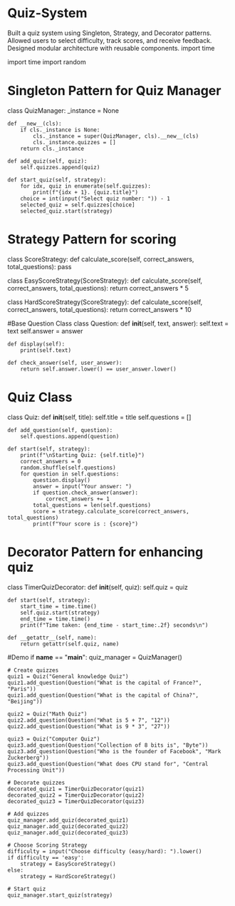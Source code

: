 # Quiz-System
Built a quiz system using Singleton, Strategy, and Decorator patterns. Allowed users to select difficulty, track scores, and receive feedback. Designed modular architecture with reusable components.
import time

import time
import random

# Singleton Pattern for Quiz Manager 
class QuizManager:
    _instance = None

    def __new__(cls):
        if cls._instance is None:
            cls._instance = super(QuizManager, cls).__new__(cls)
            cls._instance.quizzes = []
        return cls._instance
    
    def add_quiz(self, quiz):
        self.quizzes.append(quiz)

    def start_quiz(self, strategy):
        for idx, quiz in enumerate(self.quizzes):
            print(f"{idx + 1}. {quiz.title}")
        choice = int(input("Select quiz number: ")) - 1
        selected_quiz = self.quizzes[choice]
        selected_quiz.start(strategy)

# Strategy Pattern for scoring
class ScoreStrategy:
    def calculate_score(self, correct_answers, total_questions):
        pass

class EasyScoreStrategy(ScoreStrategy):
    def calculate_score(self, correct_answers, total_questions):
        return correct_answers * 5

class HardScoreStrategy(ScoreStrategy):
    def calculate_score(self, correct_answers, total_questions):
        return correct_answers * 10

#Base Question Class
class Question:
    def __init__(self, text, answer):
        self.text = text
        self.answer = answer
    
    def display(self):
        print(self.text)
    
    def check_answer(self, user_answer):
        return self.answer.lower() == user_answer.lower()

# Quiz Class
class Quiz:
    def __init__(self, title):
        self.title = title
        self.questions = []
    
    def add_question(self, question):
        self.questions.append(question)

    def start(self, strategy):
        print(f"\nStarting Quiz: {self.title}")
        correct_answers = 0
        random.shuffle(self.questions)
        for question in self.questions:
            question.display()
            answer = input("Your answer: ")
            if question.check_answer(answer):
                correct_answers += 1
            total_questions = len(self.questions)
            score = strategy.calculate_score(correct_answers, total_questions)
            print(f"Your score is : {score}")
    

# Decorator Pattern for enhancing quiz
class TimerQuizDecorator:
    def __init__(self, quiz):
        self.quiz = quiz
    
    def start(self, strategy):
        start_time = time.time()
        self.quiz.start(strategy)
        end_time = time.time()
        print(f"Time taken: {end_time - start_time:.2f} seconds\n")
    
    def __getattr__(self, name):
        return getattr(self.quiz, name)

#Demo
if __name__ == "__main__":
    quiz_manager = QuizManager()

    # Create quizzes
    quiz1 = Quiz("General knowledge Quiz")
    quiz1.add_question(Question("What is the capital of France?", "Paris"))
    quiz1.add_question(Question("What is the capital of China?", "Beijing"))

    quiz2 = Quiz("Math Quiz")
    quiz2.add_question(Question("What is 5 + 7", "12"))
    quiz2.add_question(Question("What is 9 * 3", "27"))

    quiz3 = Quiz("Computer Quiz")
    quiz3.add_question(Question("Collection of 8 bits is", "Byte"))
    quiz3.add_question(Question("Who is the founder of Facebook", "Mark Zuckerberg"))
    quiz3.add_question(Question("What does CPU stand for", "Central Processing Unit"))

    # Decorate quizzes
    decorated_quiz1 = TimerQuizDecorator(quiz1)
    decorated_quiz2 = TimerQuizDecorator(quiz2)
    decorated_quiz3 = TimerQuizDecorator(quiz3)

    # Add quizzes
    quiz_manager.add_quiz(decorated_quiz1)
    quiz_manager.add_quiz(decorated_quiz2)
    quiz_manager.add_quiz(decorated_quiz3)

    # Choose Scoring Strategy
    difficulty = input("Choose difficulty (easy/hard): ").lower()
    if difficulty == 'easy':
        strategy = EasyScoreStrategy()
    else:
        strategy = HardScoreStrategy()

    # Start quiz
    quiz_manager.start_quiz(strategy)




     
